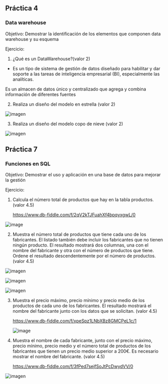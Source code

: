 
## Práctica 4
### Data warehouse

Objetivo: Demostrar la identificación de los elementos que componen data warehouse y
su esquema

Ejercicio:

1. ¿Qué es un DataWarehouse?(valor 2)

  *  Es un tipo de sistema de gestión de datos diseñado para habilitar y dar soporte a
     las tareas de inteligencia empresarial (BI), especialmente las analíticas.


   Es un almacen de datos único y centralizado que agrega y combina información de diferentes fuentes

2. Realiza un diseño del modelo en estrella (valor 2)


  ![imagen](https://user-images.githubusercontent.com/101213081/177870294-59a7ac89-a05a-44c7-a0e8-be8a31a549be.png)


    

3. Realiza un diseño del modelo copo de nieve (valor 2)

 ![imagen](https://user-images.githubusercontent.com/101213081/177875007-033456f2-9039-4bb3-a11f-e56662c39c30.png)



## Práctica 7
### Funciones en SQL
Objetivo: Demostrar el uso y aplicación en una base de datos para mejorar la gestión

Ejercicio:

1. Calcula el número total de productos que hay en la tabla productos. (valor 4.5)

   https://www.db-fiddle.com/f/2qV2kTJFuahXf4bpqyxgwL/0
   
   
  ![image](https://user-images.githubusercontent.com/101213081/176955673-fff36c53-af84-4de1-9832-2cc0629d8f34.png)



2. Muestra el número total de productos que tiene cada uno de los fabricantes. El listado
también debe incluir los fabricantes que no tienen ningún producto. El resultado
mostrará dos columnas, una con el nombre del fabricante y otra con el número de
productos que tiene. Ordene el resultado descendentemente por el número de
productos. (valor 4.5)  

  ![imagen](https://user-images.githubusercontent.com/101213081/177846246-b894b981-5322-456a-a760-4b50866a966a.png)
  
  ![imagen](https://user-images.githubusercontent.com/101213081/177846541-0324bbae-6391-4043-8198-b5af654a4b02.png)

  ![imagen](https://user-images.githubusercontent.com/101213081/177847273-8e42cc04-2a02-4f61-af1b-7e0e3d2ec3b2.png)




3. Muestra el precio máximo, precio mínimo y precio medio de los productos de cada
uno de los fabricantes. El resultado mostrará el nombre del fabricante junto con los
datos que se solicitan. (valor 4.5)

   https://www.db-fiddle.com/f/xpeSpz1LNbXBz8GMCPeL1c/1


   ![image](https://user-images.githubusercontent.com/101213081/177852953-d71c7794-cf47-4352-abcb-5df483de5898.png)


4. Muestra el nombre de cada fabricante, junto con el precio máximo, precio mínimo,
precio medio y el número total de productos de los fabricantes que tienen un precio
medio superior a 200€. Es necesario mostrar el nombre del fabricante. (valor 4.5)

   https://www.db-fiddle.com/f/3fPed7sejfSoJtPcDwydVV/0
    

  ![imagen](https://user-images.githubusercontent.com/101213081/177860009-2a203a2a-50a8-493d-b1a6-b5e0416cde92.png)


  


